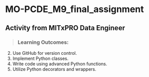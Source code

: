 # MO-PCDE_M9_final_assignment

## Activity from MITxPRO Data Engineer
 
 >### Learning Outcomes:

 2. Use GitHub for version control.
 4. Implement Python classes.
 5. Write code using advanced Python functions.
 6. Utilize Python decorators and wrappers.


